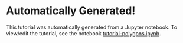 # Automatically Generated!

This tutorial was automatically generated from a Jupyter notebook.
To view/edit the tutorial, see the notebook [tutorial-polygons.ipynb](../notebooks/2-tutorial-polygons.ipynb).

